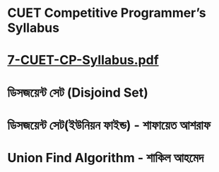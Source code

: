 # CUET Competitive Programmer’s Syllabus

# [7-CUET-CP-Syllabus.pdf](https://github.com/hamidhosen42/CUET-Competitive-Programmer-s-Syllabus/files/6811303/7-CUET-CP-Syllabus.pdf)

# ডিসজয়েন্ট সেট (Disjoind Set)

# ডিসজয়েন্ট সেট(ইউনিয়ন ফাইন্ড) - শাফায়েত আশরাফ
# Union Find Algorithm - শাকিল আহমেদ
